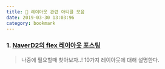 ```yaml
---
title: 📐 레이아웃 관련 아티클 모음
date: 2019-03-30 13:03:96
category: bookmark
---
```


### 1. [NaverD2의 flex 레이아웃 포스팅](https://d2.naver.com/helloworld/8540176?fbclid=IwAR1SMYG0I7cR5kkzcAW2Z_qp8Ad4uUDDoqDmyKK91sauMyrKYuJt7wEik1Y)
> 나중에 필요할때 찾아보자..! 10가지 레이아웃에 대해 설명한다.